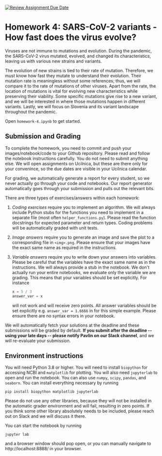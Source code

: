 [![Review Assignment Due Date](https://classroom.github.com/assets/deadline-readme-button-24ddc0f5d75046c5622901739e7c5dd533143b0c8e959d652212380cedb1ea36.svg)](https://classroom.github.com/a/dMrhZbFm)
# Homework 4: SARS-CoV-2 variants - How fast does the virus evolve?

Viruses are not immune to mutations and evolution.
During the pandemic, the SARS-CoV-2 virus mutated, evolved, and changed its characteristics, leaving us with various new strains and variants.


The evolution of new strains is tied to their rate of mutation.
Therefore, we must know how fast they mutate to understand their evolution.
Their mutation rate is meaningless without some references; thus, we will compare it to the rate of mutations of other viruses.
Apart from the rate, the location of mutations is vital for evolving new characteristics while preserving their viability.
Some specific mutations give rise to a new variant, and we will be interested in where those mutations happen in different variants.
Lastly, we will focus on Slovenia and its variant landscape throughout the pandemic.

Open `homework-4.ipynb` to get started.


## Submission and Grading

To complete the homework, you need to commit and push your images/notebook/code to your Github repository. Please read and follow the notebook instructions carefully. You do not need to submit anything else. We will open assignments on Ucilnica, but these are there only for your convenince, so the due dates are visible in your Ucilnica calendar.

For grading, we automatically generate a report for every student, so we never actually go through your code and notebooks. Our report generator automatically goes through your submission and pulls out the relevant bits.

There are three types of exercises/answers within each homework:

1. *Coding exercises* require you to implement an algorithm. We will always include Python stubs for the functions you need to implement in a separate file (most often `helper_functions.py`). Please read the function docstrings for expected parameter and return types. Coding problems will be automatically graded with unit tests.

2. *Image answers* require you to generate an image and save the plot to a corresponding file in `<img>.png`. Please ensure that your images have the exact same name as required in the instructions.

3. *Variable answers* require you to write down your answers into variables. Please be careful that the variables have the exact same name as in the instructions. We will always provide a stub in the notebook. We don't actually run your entire notebooks, we evaluate only the variable we are grading. This means that your variables should be set explicitly. For instance

    ```python
    x = 5 / 3
    answer_var = x
    ```

    will not work and will receive zero points. All answer variables should be set explicitly e.g. `answer_var = 1.6666` in for this simple example. Please ensure there are no syntax errors in your notebook.

We will automatically fetch your solutions at the deadline and these submissions will be graded by default. **If you submit after the deadline -- using your late days -- please notify Pavlin on our Slack channel**, and we will re-evaluate your submission.

## Environment instructions

You will need Python 3.8 or higher. You will need to install `biopython` for accessing NCBI and `matplotlib` for plotting. You will also need `jupyterlab` to open and run the notebook. You can also use `numpy`, `scipy`, `pandas`, and `seaborn`. You can install everything necessary by running
```
pip install biopython matplotlib jupyterlab
```
Please do not use any other libraries, because they will not be installed in the automatic grader environment and will fail, resulting in zero points. If you think some other library absolutely needs to be included, please reach out on Slack and we will discuss it there.

You can start the notebook by running
```
jupyter lab
```
and a browser window should pop open, or you can manually navigate to http://localhost:8888/ in your browser.

